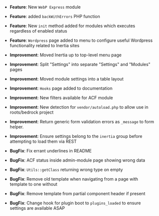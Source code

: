 - **Feature**: New `WebP Express` module
- **Feature**: added `backWithErrors` PHP function
- **Feature**: New `init` method added for modules which executes regardless of enabled status
- **Feature**: `Wordpress` page added to menu to configure useful Wordpress functionality related to Inertia sites

- **Improvement**: Moved Inertia up to top-level menu page
- **Improvement**: Split "Settings" into separate "Settings" and "Modules" pages
- **Improvement**: Moved module settings into a table layout
- **Improvement**: `Hooks` page added to documentation
- **Improvement**: New filters available for ACF module
- **Improvement**: New detection for `vendor/autoload.php` to allow use in roots/bedrock project
- **Improvement**: Return generic form validation errors as `_message` to form helper.
- **Improvement**: Ensure settings belong to the `inertia` group before attempting to load them via REST

- **BugFix**: Fix errant underlines in README
- **BugFix**: ACF status inside admin-module page showing wrong data
- **BugFix**: `Utils::getClass` returning wrong type on empty
- **BugFix**: Remove old template when navigating from a page with template to one without
- **BugFix**: Remove template from partial component header if present
- **BugFix**: Change hook for plugin boot to `plugins_loaded` to ensure settings are available ASAP
